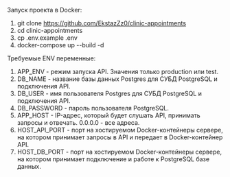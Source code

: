 Запуск проекта в Docker:

1. git clone https://github.com/EkstazZz0/clinic-appointments
2. cd clinic-appointments
3. cp .env.example .env
4. docker-compose up --build -d

Требуемые ENV переменные:

1. APP_ENV - режим запуска API. Значения только production или test.
2. DB_NAME - название базы данных Postgres для СУБД PostgreSQL и подключения API.
3. DB_USER - имя пользователя Postgres для СУБД PostgreSQL и подключения API.
4. DB_PASSWORD - пароль пользователя PostgreSQL.
5. APP_HOST - IP-адрес, который будет слушать API, принимать запросы и отвечать. 0.0.0.0 - все адреса.
6. HOST_API_PORT - порт на хостируемом Docker-контейнеры сервере, на котором принимает запросы в API и передает в Docker-контейнер API.
7. HOST_DB_PORT -  порт на хостируемом Docker-контейнеры сервере, на котором принимает подключение и работе к PostgreSQL базе данных.

